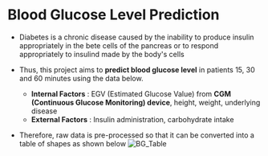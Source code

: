 # Blood Glucose Level Prediction
- Diabetes is a chronic disease caused by the inability to produce insulin appropriately in the bete cells of the pancreas or to respond appropriately to insulind made by the body's cells

- Thus, this project aims to __predict blood glucose level__ in patients 15, 30 and 60 minutes using the data below.
  - __Internal Factors__ : EGV (Estimated Glucose Value) from __CGM (Continuous Glucose Monitoring) device__, height, weight, underlying disease
  - __External Factors__ : Insulin administration, carbohydrate intake

- Therefore, raw data is pre-processed so that it can be converted into a table of shapes as shown below 
![BG_Table](https://user-images.githubusercontent.com/52738769/106373392-42c2db80-63bc-11eb-8b64-fea27e8b1a6f.PNG)

